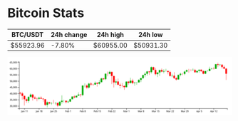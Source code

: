 # Bitcoin Stats

BTC/USDT|24h change|24h high|24h low|
|---|---|---|---|
|$55923.96|-7.80%|$60955.00|$50931.30|

<img src="./chart.svg">
